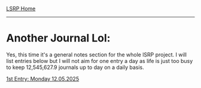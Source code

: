 [LSRP Home](../index.html)

---

# Another Journal Lol:

Yes, this time it's a general notes section for the whole lSRP project. I will list entries below but I will not aim for one entry a day as life is just too busy to keep 12,545,627.9 journals up to day on a daily basis.


[1st Entry: Monday 12.05.2025](lsrp-12.5.25.html)

